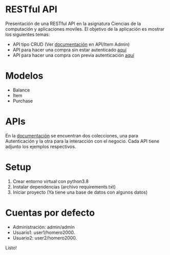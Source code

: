 # RESTful API

Presentación de una RESTful API en la asignatura Ciencias de la computación y aplicaciones moviles. El objetivo de la aplicación es mostrar los siguientes temas:
- API tipo CRUD (Ver [documentación](https://www.postman.com/unergyteam/workspace/restapi/overview) en API/Item Admin)
- API para hacer una compra sin estar autenticado [aquí](https://www.postman.com/unergyteam/workspace/restapi/request/6053186-0afbdc49-f966-4cd8-84b9-cc8a3edb4521)
- API para hacer una compra con previa autenticación [aquí](https://www.postman.com/unergyteam/workspace/restapi/request/6053186-9337dd4c-fd97-4918-997f-1aa9a85e1632)

# Modelos
- Balance
- Item
- Purchase

# APIs
En la [documentación](https://www.postman.com/unergyteam/workspace/restapi/overview) se encuentran dos colecciones, una para Autenticación y la otra para la interacción con el negocio. Cada API tiene adjunto los ejemplos respectivos.

# Setup
1. Crear entorno virtual con python3.8
2. Instalar dependencias (archivo requirements.txt)
3. Iniciar proyecto (Ya tiene una base de datos con algunos datos)

# Cuentas por defecto
 - Administración: admin/admin
 - Usuario1: user1/homero2000.
 - Usuario2: user2/homero2000.
 
 Listo!
